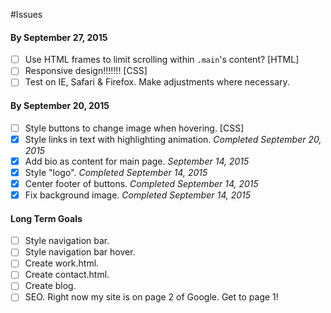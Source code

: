 #Issues

#### By September 27, 2015

- [ ] Use HTML frames to limit scrolling within `.main`'s content? [HTML]
- [ ] Responsive design!!!!!!! [CSS]
- [ ] Test on IE, Safari & Firefox. Make adjustments where necessary.

#### By September 20, 2015

- [ ] Style buttons to change image when hovering. [CSS]
- [x] Style links in text with highlighting animation. _Completed September 20, 2015_
- [x] Add bio as content for main page. _September 14, 2015_
- [x] Style "logo". _Completed September 14, 2015_
- [x] Center footer of buttons. _Completed September 14, 2015_
- [x] Fix background image. _Completed September 14, 2015_

#### Long Term Goals

- [ ] Style navigation bar.
- [ ] Style navigation bar hover.
- [ ] Create work.html.
- [ ] Create contact.html.
- [ ] Create blog.
- [ ] SEO. Right now my site is on page 2 of Google. Get to page 1!